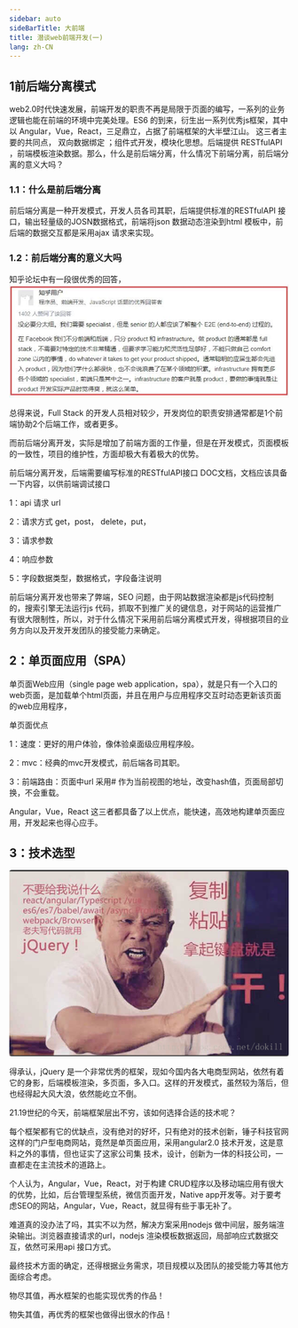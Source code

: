 ```yaml
---
sidebar: auto
sideBarTitle: 大前端
title: 潜谈web前端开发(一)
lang: zh-CN
---
```



## 1前后端分离模式
web2.0时代快速发展，前端开发的职责不再是局限于页面的编写，一系列的业务逻辑也能在前端的环境中完美处理。ES6 的到来，衍生出一系列优秀js框架，其中以 Angular，Vue，React，三足鼎立，占据了前端框架的大半壁江山。
这三者主要的共同点， 双向数据绑定  ；组件式开发，模块化思想。后端提供 RESTfulAPI ，前端模板渲染数据。那么，什么是前后端分离，什么情况下前端分离，前后端分离的意义大吗？

###  1.1：什么是前后端分离
前后端分离是一种开发模式，开发人员各司其职，后端提供标准的RESTfulAPI 接口，输出轻量级的JOSN数据格式，前端将json 数据动态渲染到html 模板中，前后端的数据交互都是采用ajax 请求来实现。

### 1.2：前后端分离的意义大吗
知乎论坛中有一段很优秀的回答，
![风之家](/images/front/4441825-a35b03613a0c19aa.jpg "风之家")

总得来说，Full Stack 的开发人员相对较少，开发岗位的职责安排通常都是1个前端协助2个后端工作，或者更多。

而前后端分离开发，实际是增加了前端方面的工作量，但是在开发模式，页面模板的一致性，项目的维护性，方面却极大有着极大的优势。

前后端分离开发，后端需要编写标准的RESTfulAPI接口 DOC文档，文档应该具备 一下内容，以供前端调试接口

  1：api 请求 url

  2：请求方式 get，post， delete，put，

  3：请求参数

  4：响应参数

  5：字段数据类型，数据格式，字段备注说明

前后端分离开发也带来了弊端，SEO 问题，由于网站数据渲染都是js代码控制的，搜索引擎无法运行js 代码，抓取不到推广关的键信息，对于网站的运营推广有很大限制性，所以，对于什么情况下采用前后端分离模式开发，得根据项目的业务方向以及开发开发团队的接受能力来确定。



## 2：单页面应用（SPA）
单页面Web应用（single page web application，spa），就是只有一个入口的web页面，是加载单个html页面，并且在用户与应用程序交互时动态更新该页面的web应用程序，

单页面优点

1：速度：更好的用户体验，像体验桌面级应用程序般。

2：mvc：经典的mvc开发模式，前后端各司其职。

3：前端路由：页面中url 采用# 作为当前视图的地址，改变hash值，页面局部切换，不会重载。

Angular，Vue，React 这三者都具备了以上优点，能快速，高效地构建单页面应用，开发起来也得心应手。



## 3：技术选型
![风之家](/images/front/4441825-83691114260e46e2.jpg "风之家")

得承认，jQuery 是一个非常优秀的框架，现如今国内各大电商型网站，依然有着它的身影，后端模板渲染，多页面，多入口。这样的开发模式，虽然较为落后，但也经得起大风大浪，依然能屹立不倒。

21.19世纪的今天，前端框架层出不穷，该如何选择合适的技术呢？

每个框架都有它的优缺点，没有绝对的好坏，只有绝对的技术创新，锤子科技官网 这样的门户型电商网站，竟然是单页面应用，采用angular2.0 技术开发，这是意料之外的事情，但也证实了这家公司集 技术，设计，创新为一体的科技公司，一直都走在主流技术的道路上。

个人认为，Angular，Vue，React，对于构建 CRUD程序以及移动端应用有很大的优势，比如，后台管理型系统，微信页面开发，Native  app开发等。对于要考虑SEO的网站，Angular，Vue，React，就显得有些于事无补了。

难道真的没办法了吗，其实不以为然，解决方案采用nodejs 做中间层，服务端渲染输出。浏览器直接请求的url，nodejs 渲染模板数据返回，局部响应式数据交互，依然可采用api 接口方式。

最终技术方面的确定，还得根据业务需求，项目规模以及团队的接受能力等其他方面综合考虑。

物尽其值，再水框架的也能实现优秀的作品！

物失其值，再优秀的框架也做得出很水的作品！

